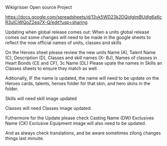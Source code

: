 Wikigrisser Open source Project

https://docs.google.com/spreadsheets/d/13vk5WD23k2DQjdglmBUdlg6a6cR3ulCiWQoZ2eq7X-Q/edit?usp=sharing

Updating when global release comes out:
When a units global release comes out some changes will need to be made in the google sheets to reflect the now official names of units, classes and skills

On the Heroes sheet please review the new units Name (A), Talent Name (C), Description (D), Classes and skill names (X- BJ), Names of classes in Heart Bonds (CE and CF), 3c Name (DL)
Please upate the names in Skills an Classes sheets to ensure they match as well.

Aditionally, IF the name is updated, the name will need to be update on the Heroes cards, talents, heroes folder for that skin, and hero skins in the folder.

Skills will need skill image updated

Classes will need Classes image updated.

Futhermore for the Update please check
Casting Name (DW)
Exclusives Name (CK)
Exclusive Equipment image will also need to be updated.

And as always check translations, and be aware sometimes zilong changes things last minuite.
